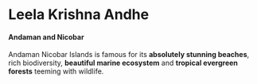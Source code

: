 # Leela Krishna Andhe
#### Andaman and Nicobar
Andaman Nicobar Islands is famous for its **absolutely stunning beaches**, rich biodiversity, **beautiful marine ecosystem** and **tropical evergreen forests** teeming with wildlife.
